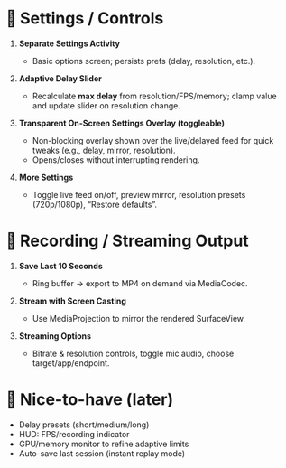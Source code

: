 # 🧭 Settings / Controls

1. **Separate Settings Activity**

   * Basic options screen; persists prefs (delay, resolution, etc.).

2. **Adaptive Delay Slider**

   * Recalculate **max delay** from resolution/FPS/memory; clamp value and update slider on resolution change.

3. **Transparent On-Screen Settings Overlay (toggleable)**

   * Non-blocking overlay shown over the live/delayed feed for quick tweaks (e.g., delay, mirror, resolution).
   * Opens/closes without interrupting rendering.

4. **More Settings**

   * Toggle live feed on/off, preview mirror, resolution presets (720p/1080p), “Restore defaults”.

# 🎥 Recording / Streaming Output

1. **Save Last 10 Seconds**

   * Ring buffer → export to MP4 on demand via MediaCodec.

2. **Stream with Screen Casting**

   * Use MediaProjection to mirror the rendered SurfaceView.

3. **Streaming Options**

   * Bitrate & resolution controls, toggle mic audio, choose target/app/endpoint.

# 🧩 Nice-to-have (later)

* Delay presets (short/medium/long)
* HUD: FPS/recording indicator
* GPU/memory monitor to refine adaptive limits
* Auto-save last session (instant replay mode)
